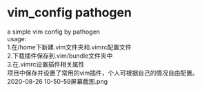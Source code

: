 # vim_config pathogen  
a simple vim config by pathogen  
usage:  
1.在/home下新建.vim文件夹和.vimrc配置文件  
2.下载插件保存到.vim/bundle文件夹中  
3.在.vimrc设置插件相关属性  
项目中保存并设置了常用的vim插件，个人可根据自己的情况自由配置。  
2020-08-26 10-50-59屏幕截图.png  
